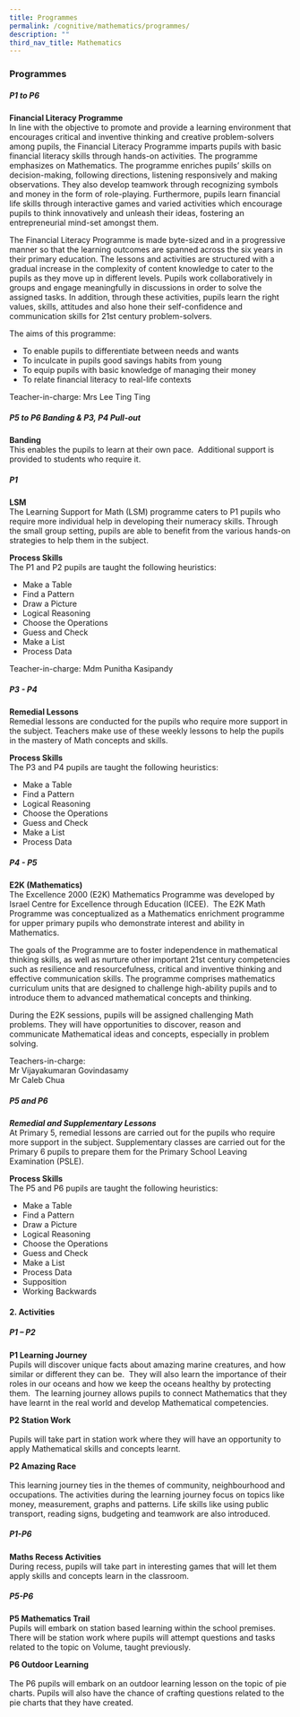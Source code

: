 ```yaml
---
title: Programmes
permalink: /cognitive/mathematics/programmes/
description: ""
third_nav_title: Mathematics
---
```

### **Programmes**
##### **P1 to P6**
**Financial Literacy Programme**<br>
In line with the objective to promote and provide a learning environment that encourages critical and inventive thinking and creative problem-solvers among pupils, the Financial Literacy Programme imparts pupils with basic financial literacy skills through hands-on activities. The programme emphasizes on Mathematics. The programme enriches pupils’ skills on decision-making, following directions, listening responsively and making observations. They also develop teamwork through recognizing symbols and money in the form of role-playing. Furthermore, pupils learn financial life skills through interactive games and varied activities which encourage pupils to think innovatively and unleash their ideas, fostering an entrepreneurial mind-set amongst them. 

The Financial Literacy Programme is made byte-sized and in a progressive manner so that the learning outcomes are spanned across the six years in their primary education. The lessons and activities are structured with a gradual increase in the complexity of content knowledge to cater to the pupils as they move up in different levels. Pupils work collaboratively in groups and engage meaningfully in discussions in order to solve the assigned tasks. In addition, through these activities, pupils learn the right values, skills, attitudes and also hone their self-confidence and communication skills for 21st century problem-solvers.

The aims of this programme:  

*   To enable pupils to differentiate between needs and wants 
*   To inculcate in pupils good savings habits from young 
*   To equip pupils with basic knowledge of managing their money 
*   To relate financial literacy to real-life contexts

Teacher-in-charge: Mrs Lee Ting Ting

##### **P5 to P6 Banding & P3, P4 Pull-out**
**Banding**<br>
This enables the pupils to learn at their own pace.  Additional support is provided to students who require it.

##### **P1**
**LSM**<br>
The Learning Support for Math (LSM) programme caters to P1 pupils who require more individual help in developing their numeracy skills. Through the small group setting, pupils are able to benefit from the various hands-on strategies to help them in the subject.

**Process Skills**<br>
The P1 and P2 pupils are taught the following heuristics:  

*   Make a Table
*   Find a Pattern
*   Draw a Picture
*   Logical Reasoning
*   Choose the Operations
*   Guess and Check
*   Make a List
*   Process Data

Teacher-in-charge: Mdm Punitha Kasipandy

##### **P3 - P4**
**Remedial Lessons**<br>
Remedial lessons are conducted for the pupils who require more support in the subject. Teachers make use of these weekly lessons to help the pupils in the mastery of Math concepts and skills.

**Process Skills**<br>
The P3 and P4 pupils are taught the following heuristics:  

*   Make a Table
*   Find a Pattern
*   Logical Reasoning
*   Choose the Operations
*   Guess and Check
*   Make a List
*   Process Data

##### **P4 - P5**
**E2K (Mathematics)**<br>
The Excellence 2000 (E2K) Mathematics Programme was developed by Israel Centre for Excellence through Education (ICEE).  The E2K Math Programme was conceptualized as a Mathematics enrichment programme for upper primary pupils who demonstrate interest and ability in Mathematics.

The goals of the Programme are to foster independence in mathematical thinking skills, as well as nurture other important 21st century competencies such as resilience and resourcefulness, critical and inventive thinking and effective communication skills. The programme comprises mathematics curriculum units that are designed to challenge high-ability pupils and to introduce them to advanced mathematical concepts and thinking. 

During the E2K sessions, pupils will be assigned challenging Math problems. They will have opportunities to discover, reason and communicate Mathematical ideas and concepts, especially in problem solving.

Teachers-in-charge:<br>
Mr Vijayakumaran Govindasamy <br>
Mr Caleb Chua

##### **P5 and P6**
_**Remedial and Supplementary Lessons**_<br>
At Primary 5, remedial lessons are carried out for the pupils who require more support in the subject. Supplementary classes are carried out for the Primary 6 pupils to prepare them for the Primary School Leaving Examination (PSLE).

**Process Skills**<br>
The P5 and P6 pupils are taught the following heuristics:   

*   Make a Table
*   Find a Pattern
*   Draw a Picture
*   Logical Reasoning
*   Choose the Operations
*   Guess and Check
*   Make a List
*   Process Data
*   Supposition
*   Working Backwards

#### **2. Activities**
##### **P1 – P2**
**P1 Learning Journey**<br>
Pupils will discover unique facts about amazing marine creatures, and how similar or different they can be.  They will also learn the importance of their roles in our oceans and how we keep the oceans healthy by protecting them.  The learning journey allows pupils to connect Mathematics that they have learnt in the real world and develop Mathematical competencies.

  
**P2 Station Work**<br>  
Pupils will take part in station work where they will have an opportunity to apply Mathematical skills and concepts learnt.  
  
**P2 Amazing Race**<br>  
This learning journey ties in the themes of community, neighbourhood and occupations. The activities during the learning journey focus on topics like money, measurement, graphs and patterns. Life skills like using public transport, reading signs, budgeting and teamwork are also introduced.

##### **P1-P6**
**Maths Recess Activities**<br>
During recess, pupils will take part in interesting games that will let them apply skills and concepts learn in the classroom.

##### **P5-P6**
**P5 Mathematics Trail**<br>
Pupils will embark on station based learning within the school premises. There will be station work where pupils will attempt questions and tasks related to the topic on Volume, taught previously. 

  
**P6 Outdoor Learning**<br>  
The P6 pupils will embark on an outdoor learning lesson on the topic of pie charts. Pupils will also have the chance of crafting questions related to the pie charts that they have created.